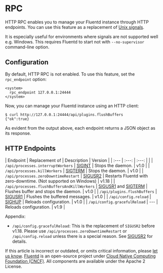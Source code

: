 # RPC

HTTP RPC enables you to manage your Fluentd instance through HTTP endpoints. You can use this feature as a replacement of [Unix signals](signals.md).

It is especially useful for environments where signals are not supported well e.g. Windows. This requires Fluentd to start not with `--no-supervisor` command-line option.

## Configuration

By default, HTTP RPC is not enabled. To use this feature, set the `rpc_endpoint` option:

```text
<system>
  rpc_endpoint 127.0.0.1:24444
</system>
```

Now, you can manage your Fluentd instance using an HTTP client:

```text
$ curl http://127.0.0.1:24444/api/plugins.flushBuffers
{"ok":true}
```

As evident from the output above, each endpoint returns a JSON object as its response.

## HTTP Endpoints

| Endpoint                                    | Replacement of                                                            | Description                                                     | Version |
| :---                                        | :---:                                                                     | :---:                                                           |         |
| `/api/processes.interruptWorkers`           | [SIGINT](signals.md#sigint-or-sigterm)                                    | Stops the daemon.                                               | v1.0    |
| `/api/processes.killWorkers`                | [SIGTERM](signals.md#sigint-or-sigterm)                                   | Stops the daemon.                                               | v1.0    |
| `/api/processes.zeroDowntimeRestart`        | [SIGUSR2](signals.md#sigusr2)                                             | Restarts Fluentd with zero-downtime. (Not supported on Windows) | v1.18   |
| `/api/processes.flushBuffersAndKillWorkers` | [SIGUSR1](signals.md#sigusr1) and [SIGTERM](signals.md#sigint-or-sigterm) | Flushes buffer and stops the daemon.                            | v1.0    |
| `/api/plugins.flushBuffers`                 | [SIGUSR1](signals.md#sigusr1)                                             | Flushes the buffered messages.                                  | v1.0    |
| `/api/config.reload`                        | [SIGHUP](signals.md#sighup)                                               | Reloads configuration.                                          | v1.0    |
| `/api/config.gracefulReload`                | ---                                                                       | Reloads configuration.                                          | v1.9    |

Appendix:

* `/api/config.gracefulReload`: This is the replacement of `SIGUSR2` before v1.18. Please use `/api/processes.zeroDowntimeRestart` or `/api/config.reload` unless there is a special reason. See [SIGUSR2](signals.md#sigusr2) for details.

If this article is incorrect or outdated, or omits critical information, please [let us know](https://github.com/fluent/fluentd-docs-gitbook/issues?state=open). [Fluentd](http://www.fluentd.org/) is an open-source project under [Cloud Native Computing Foundation \(CNCF\)](https://cncf.io/). All components are available under the Apache 2 License.

